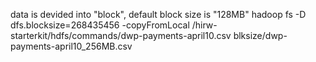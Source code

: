 data is devided into "block", default block size is "128MB"
hadoop fs -D dfs.blocksize=268435456 -copyFromLocal /hirw-starterkit/hdfs/commands/dwp-payments-april10.csv blksize/dwp-payments-april10_256MB.csv
